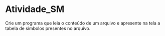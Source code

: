 # Atividade_SM
Crie um programa que leia o conteúdo de um arquivo e apresente na tela a tabela de símbolos presentes no arquivo.

